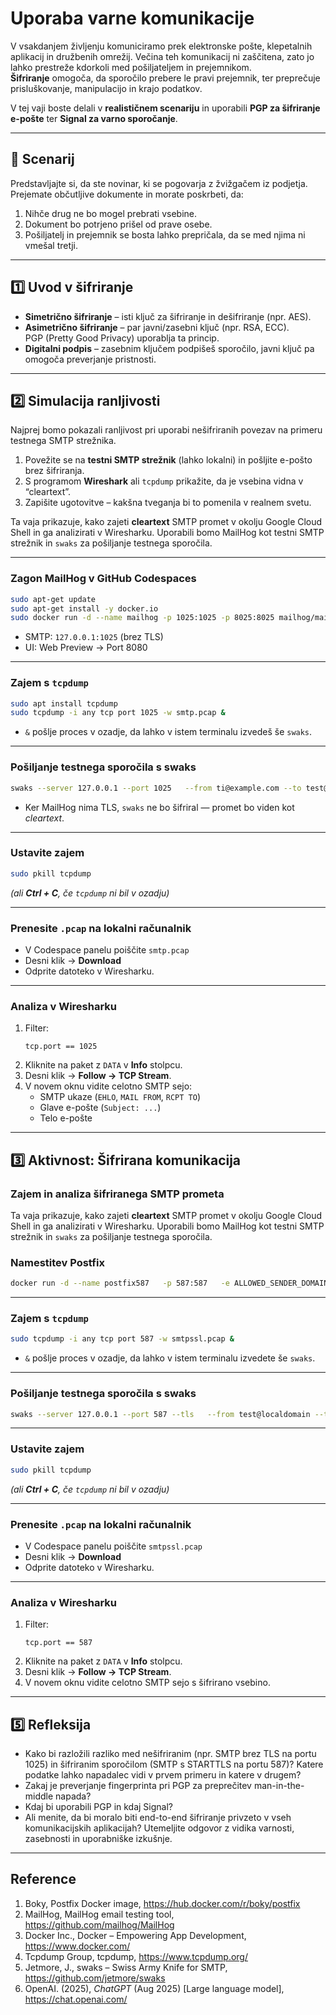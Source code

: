 # Uporaba varne komunikacije

V vsakdanjem življenju komuniciramo prek elektronske pošte, klepetalnih aplikacij in družbenih omrežij. Večina teh komunikacij ni zaščitena, zato jo lahko prestreže kdorkoli med pošiljateljem in prejemnikom.  
**Šifriranje** omogoča, da sporočilo prebere le pravi prejemnik, ter preprečuje prisluškovanje, manipulacijo in krajo podatkov.

V tej vaji boste delali v **realističnem scenariju** in uporabili **PGP za šifriranje e-pošte** ter **Signal za varno sporočanje**.  

---

## 🎯 Scenarij
Predstavljajte si, da ste novinar, ki se pogovarja z žvižgačem iz podjetja.  
Prejemate občutljive dokumente in morate poskrbeti, da:
1. Nihče drug ne bo mogel prebrati vsebine.
2. Dokument bo potrjeno prišel od prave osebe.
3. Pošiljatelj in prejemnik se bosta lahko prepričala, da se med njima ni vmešal tretji.

---

## 1️⃣ Uvod v šifriranje

- **Simetrično šifriranje** – isti ključ za šifriranje in dešifriranje (npr. AES).
- **Asimetrično šifriranje** – par javni/zasebni ključ (npr. RSA, ECC).  
  PGP (Pretty Good Privacy) uporablja ta princip.
- **Digitalni podpis** – zasebnim ključem podpišeš sporočilo, javni ključ pa omogoča preverjanje pristnosti.

---

## 2️⃣ Simulacija ranljivosti
Najprej bomo pokazali ranljivost pri uporabi nešifriranih povezav na primeru testnega SMTP strežnika. 

1. Povežite se na **testni SMTP strežnik** (lahko lokalni) in pošljite e-pošto brez šifriranja.
2. S programom **Wireshark** ali `tcpdump` prikažite, da je vsebina vidna v “cleartext”.
3. Zapišite ugotovitve – kakšna tveganja bi to pomenila v realnem svetu.

Ta vaja prikazuje, kako zajeti **cleartext** SMTP promet v okolju Google Cloud Shell in ga analizirati v Wiresharku.
Uporabili bomo MailHog kot testni SMTP strežnik in `swaks` za pošiljanje testnega sporočila.

---

### Zagon MailHog v GitHub Codespaces

```bash
sudo apt-get update
sudo apt-get install -y docker.io
sudo docker run -d --name mailhog -p 1025:1025 -p 8025:8025 mailhog/mailhog

```

- SMTP: `127.0.0.1:1025` (brez TLS)
- UI: Web Preview → Port 8080

---

### Zajem s `tcpdump`

```bash
sudo apt install tcpdump
sudo tcpdump -i any tcp port 1025 -w smtp.pcap &
```

- `&` pošlje proces v ozadje, da lahko v istem terminalu izvedeš še `swaks`.

---

### Pošiljanje testnega sporočila s **swaks**

```bash
swaks --server 127.0.0.1 --port 1025   --from ti@example.com --to test@example.com   --data "Subject: Codespace SWAKS Test\n\nPozdrav iz FIS!"
```

- Ker MailHog nima TLS, `swaks` ne bo šifriral — promet bo viden kot *cleartext*.

---

### Ustavite zajem

```bash
sudo pkill tcpdump
```
*(ali **Ctrl + C**, če `tcpdump` ni bil v ozadju)*

---

### Prenesite `.pcap` na lokalni računalnik

- V Codespace panelu poiščite `smtp.pcap`
- Desni klik → **Download**
- Odprite datoteko v Wiresharku.

---

### Analiza v Wiresharku

1. Filter:
    ```
    tcp.port == 1025
    ```
2. Kliknite na paket z `DATA` v **Info** stolpcu.
3. Desni klik → **Follow → TCP Stream**.
4. V novem oknu vidite celotno SMTP sejo:
    - SMTP ukaze (`EHLO`, `MAIL FROM`, `RCPT TO`)
    - Glave e-pošte (`Subject: ...`)
    - Telo e-pošte


---

## 3️⃣ Aktivnost: Šifrirana komunikacija

### Zajem in analiza šifriranega SMTP prometa

Ta vaja prikazuje, kako zajeti **cleartext** SMTP promet v okolju Google Cloud Shell in ga analizirati v Wiresharku.
Uporabili bomo MailHog kot testni SMTP strežnik in `swaks` za pošiljanje testnega sporočila.

### Namestitev Postfix

```bash
docker run -d --name postfix587   -p 587:587   -e ALLOWED_SENDER_DOMAINS="localdomain"   -e POSTFIX_myhostname=postfix.local   boky/postfix
```

---

### Zajem s `tcpdump`

```bash
sudo tcpdump -i any tcp port 587 -w smtpssl.pcap &
```

- `&` pošlje proces v ozadje, da lahko v istem terminalu izvedete še `swaks`.

---

### Pošiljanje testnega sporočila s **swaks**

```bash
swaks --server 127.0.0.1 --port 587 --tls   --from test@localdomain --to demo@localdomain   --header 'Subject: STARTTLS test'   --body 'Pozdrav prek TLS!'
```
---

### Ustavite zajem

```bash
sudo pkill tcpdump
```
*(ali **Ctrl + C**, če `tcpdump` ni bil v ozadju)*

---

### Prenesite `.pcap` na lokalni računalnik

- V Codespace panelu poiščite `smtpssl.pcap`
- Desni klik → **Download**
- Odprite datoteko v Wiresharku.

---

### Analiza v Wiresharku

1. Filter:
    ```
    tcp.port == 587
    ```
2. Kliknite na paket z `DATA` v **Info** stolpcu.
3. Desni klik → **Follow → TCP Stream**.
4. V novem oknu vidite celotno SMTP sejo s šifrirano vsebino.

---

## 5️⃣ Refleksija

- Kako bi razložili razliko med nešifriranim (npr. SMTP brez TLS na portu 1025) in šifriranim sporočilom (SMTP s STARTTLS na portu 587)? Katere podatke lahko napadalec vidi v prvem primeru in katere v drugem?
- Zakaj je preverjanje fingerprinta pri PGP za preprečitev man-in-the-middle napada?
- Kdaj bi uporabili PGP in kdaj Signal?
- Ali menite, da bi moralo biti end-to-end šifriranje privzeto v vseh komunikacijskih aplikacijah?
Utemeljite odgovor z vidika varnosti, zasebnosti in uporabniške izkušnje.

---

## Reference

1.	Boky, Postfix Docker image, https://hub.docker.com/r/boky/postfix
2.	MailHog, MailHog email testing tool, https://github.com/mailhog/MailHog
3.	Docker Inc., Docker – Empowering App Development, https://www.docker.com/
4.	Tcpdump Group, tcpdump, https://www.tcpdump.org/
5.	Jetmore, J., swaks – Swiss Army Knife for SMTP, https://github.com/jetmore/swaks
4. OpenAI. (2025), *ChatGPT* (Aug 2025) [Large language model], https://chat.openai.com/